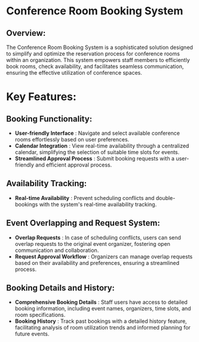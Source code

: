 # Conference Room Booking System

## Overview:

The Conference Room Booking System is a sophisticated solution designed to simplify and optimize the reservation process for conference rooms within an organization. This system empowers staff members to efficiently book rooms, check availability, and facilitates seamless communication, ensuring the effective utilization of conference spaces.

# Key Features:

## Booking Functionality:

- **User-friendly Interface** : Navigate and select available conference rooms effortlessly based on user preferences.
- **Calendar Integration** : View real-time availability through a centralized calendar, simplifying the selection of suitable time slots for events.
- **Streamlined Approval Process** : Submit booking requests with a user-friendly and efficient approval process.

## Availability Tracking:

- **Real-time Availability** : Prevent scheduling conflicts and double-bookings with the system's real-time availability tracking.

## Event Overlapping and Request System:

- **Overlap Requests** : In case of scheduling conflicts, users can send overlap requests to the original event organizer, fostering open communication and collaboration.
- **Request Approval Workflow** : Organizers can manage overlap requests based on their availability and preferences, ensuring a streamlined process.

## Booking Details and History:

- **Comprehensive Booking Details** : Staff users have access to detailed booking information, including event names, organizers, time slots, and room specifications.
- **Booking History** : Track past bookings with a detailed history feature, facilitating analysis of room utilization trends and informed planning for future events.
